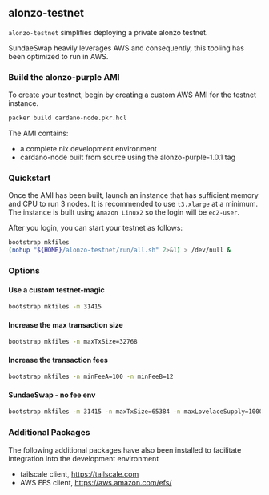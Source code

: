 alonzo-testnet
-------------

`alonzo-testnet` simplifies deploying a private alonzo testnet.

SundaeSwap heavily leverages AWS and consequently, this tooling has 
been optimized to run in AWS.

### Build the alonzo-purple AMI

To create your testnet, begin by creating a custom AWS AMI for the testnet
instance.  

```bash
packer build cardano-node.pkr.hcl
```

The AMI contains:

* a complete nix development environment
* cardano-node built from source using the alonzo-purple-1.0.1 tag

### Quickstart

Once the AMI has been built, launch an instance that has sufficient memory and CPU 
to run 3 nodes.  It is recommended to use `t3.xlarge` at a minimum.  The instance
is built using `Amazon Linux2` so the login will be `ec2-user`.

After you login, you can start your testnet as follows:

```bash
bootstrap mkfiles
(nohup "${HOME}/alonzo-testnet/run/all.sh" 2>&1) > /dev/null &
```

### Options

#### Use a custom testnet-magic

```bash
bootstrap mkfiles -m 31415
```

#### Increase the max transaction size

```bash
bootstrap mkfiles -n maxTxSize=32768
```

#### Increase the transaction fees

```bash
bootstrap mkfiles -n minFeeA=100 -n minFeeB=12
```

#### SundaeSwap - no fee env

```bash
bootstrap mkfiles -m 31415 -n maxTxSize=65384 -n maxLovelaceSupply=10000000000000000 -n minFeeA=0
```

### Additional Packages

The following additional packages have also been installed to facilitate
integration into the development environment

* tailscale client, https://tailscale.com
* AWS EFS client, https://aws.amazon.com/efs/
